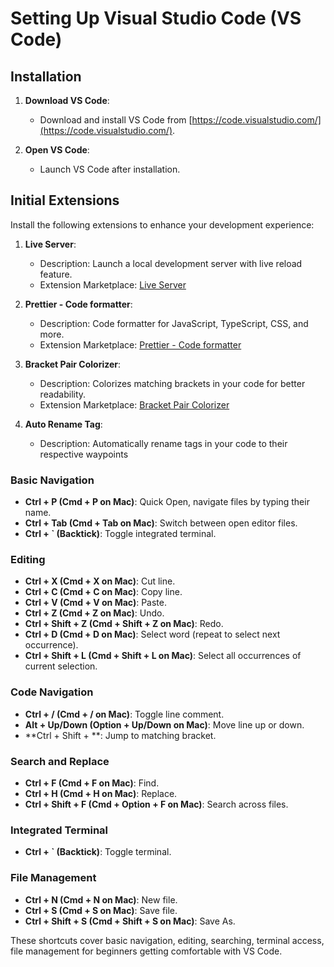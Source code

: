 # Setting Up Visual Studio Code (VS Code)

## Installation

1. **Download VS Code**:

   - Download and install VS Code from [https://code.visualstudio.com/](https://code.visualstudio.com/).

2. **Open VS Code**:
   - Launch VS Code after installation.

## Initial Extensions

Install the following extensions to enhance your development experience:

1. **Live Server**:

   - Description: Launch a local development server with live reload feature.
   - Extension Marketplace: [Live Server](https://marketplace.visualstudio.com/items?itemName=ritwickdey.LiveServer)

2. **Prettier - Code formatter**:

   - Description: Code formatter for JavaScript, TypeScript, CSS, and more.
   - Extension Marketplace: [Prettier - Code formatter](https://marketplace.visualstudio.com/items?itemName=esbenp.prettier-vscode)

3. **Bracket Pair Colorizer**:

   - Description: Colorizes matching brackets in your code for better readability.
   - Extension Marketplace: [Bracket Pair Colorizer](https://marketplace.visualstudio.com/items?itemName=CoenraadS.bracket-pair-colorizer)

4. **Auto Rename Tag**:
   - Description: Automatically rename tags in your code to their respective waypoints

### Basic Navigation

- **Ctrl + P (Cmd + P on Mac)**: Quick Open, navigate files by typing their name.
- **Ctrl + Tab (Cmd + Tab on Mac)**: Switch between open editor files.
- **Ctrl + \` (Backtick)**: Toggle integrated terminal.

### Editing

- **Ctrl + X (Cmd + X on Mac)**: Cut line.
- **Ctrl + C (Cmd + C on Mac)**: Copy line.
- **Ctrl + V (Cmd + V on Mac)**: Paste.
- **Ctrl + Z (Cmd + Z on Mac)**: Undo.
- **Ctrl + Shift + Z (Cmd + Shift + Z on Mac)**: Redo.
- **Ctrl + D (Cmd + D on Mac)**: Select word (repeat to select next occurrence).
- **Ctrl + Shift + L (Cmd + Shift + L on Mac)**: Select all occurrences of current selection.

### Code Navigation

- **Ctrl + / (Cmd + / on Mac)**: Toggle line comment.
- **Alt + Up/Down (Option + Up/Down on Mac)**: Move line up or down.
- \*\*Ctrl + Shift + \*\*: Jump to matching bracket.

### Search and Replace

- **Ctrl + F (Cmd + F on Mac)**: Find.
- **Ctrl + H (Cmd + H on Mac)**: Replace.
- **Ctrl + Shift + F (Cmd + Option + F on Mac)**: Search across files.

### Integrated Terminal

- **Ctrl + \` (Backtick)**: Toggle terminal.

### File Management

- **Ctrl + N (Cmd + N on Mac)**: New file.
- **Ctrl + S (Cmd + S on Mac)**: Save file.
- **Ctrl + Shift + S (Cmd + Shift + S on Mac)**: Save As.

These shortcuts cover basic navigation, editing, searching, terminal access, file management for beginners getting comfortable with VS Code.
